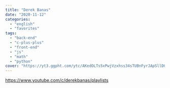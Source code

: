 ```yaml
---
title: "Derek Banas"
date: "2020-11-12"
categories:
  - "english"
  - "favorites"
tags:
  - "back-end"
  - "c-plus-plus"
  - "front-end"
  - "js"
  - "math"
  - "python"
cover: "https://yt3.ggpht.com/ytc/AKedOLTs5xPwjVzxhss34sTUBnFyrJApSllD0pa3oQaOhw=s88-c-k-c0x00ffffff-no-rj"
---
```


https://www.youtube.com/c/derekbanas/playlists
